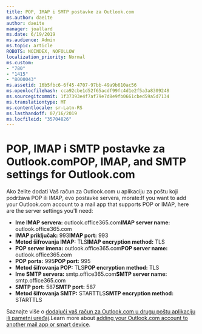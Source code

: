 ```yaml
---
title: POP, IMAP i SMTP postavke za Outlook.com
ms.author: daeite
author: daeite
manager: joallard
ms.date: 6/19/2019
ms.audience: Admin
ms.topic: article
ROBOTS: NOINDEX, NOFOLLOW
localization_priority: Normal
ms.custom:
- "780"
- "1415"
- "8000043"
ms.assetid: 16b5fbc6-6f45-4707-97bb-49a9b610ac56
ms.openlocfilehash: cca92cbe1d52f65acdf99fc4d1e2f5a3a8309248
ms.sourcegitcommit: 1f37393e4f7af79e7d8e9fb0661cbed59a5d7134
ms.translationtype: MT
ms.contentlocale: sr-Latn-RS
ms.lasthandoff: 07/16/2019
ms.locfileid: "35704826"
---
```

# <a name="pop-imap-and-smtp-settings-for-outlookcom"></a><span data-ttu-id="b7f14-102">POP, IMAP i SMTP postavke za Outlook.com</span><span class="sxs-lookup"><span data-stu-id="b7f14-102">POP, IMAP, and SMTP settings for Outlook.com</span></span>

<span data-ttu-id="b7f14-103">Ako želite dodati Vaš račun za Outlook.com u aplikaciju za poštu koji podržava POP ili IMAP, evo postavke servera, morate:</span><span class="sxs-lookup"><span data-stu-id="b7f14-103">If you want to add your Outlook.com account to a mail app that supports POP or IMAP, here are the server settings you'll need:</span></span>
  
- <span data-ttu-id="b7f14-104">**Ime IMAP servera:** outlook.office365.com</span><span class="sxs-lookup"><span data-stu-id="b7f14-104">**IMAP server name:** outlook.office365.com</span></span>
- <span data-ttu-id="b7f14-105">**IMAP priključak:** 993</span><span class="sxs-lookup"><span data-stu-id="b7f14-105">**IMAP port:** 993</span></span>
- <span data-ttu-id="b7f14-106">**Metod šifrovanja IMAP:** TLS</span><span class="sxs-lookup"><span data-stu-id="b7f14-106">**IMAP encryption method:** TLS</span></span>
- <span data-ttu-id="b7f14-107">**POP server imena:** outlook.office365.com</span><span class="sxs-lookup"><span data-stu-id="b7f14-107">**POP server name:** outlook.office365.com</span></span>  
- <span data-ttu-id="b7f14-108">**POP porta:** 995</span><span class="sxs-lookup"><span data-stu-id="b7f14-108">**POP port:** 995</span></span>  
- <span data-ttu-id="b7f14-109">**Metod šifrovanja POP:** TLS</span><span class="sxs-lookup"><span data-stu-id="b7f14-109">**POP encryption method:** TLS</span></span>  
- <span data-ttu-id="b7f14-110">**Ime SMTP servera:** smtp.office365.com</span><span class="sxs-lookup"><span data-stu-id="b7f14-110">**SMTP server name:** smtp.office365.com</span></span>
- <span data-ttu-id="b7f14-111">**SMTP port:** 587</span><span class="sxs-lookup"><span data-stu-id="b7f14-111">**SMTP port:** 587</span></span>
- <span data-ttu-id="b7f14-112">**Metod šifrovanja SMTP:** STARTTLS</span><span class="sxs-lookup"><span data-stu-id="b7f14-112">**SMTP encryption method:** STARTTLS</span></span>

<span data-ttu-id="b7f14-113">Saznajte više o [dodajući vaš račun za Outlook.com u drugu poštu aplikaciju ili pametni uređaj](https://support.office.com/article/73f3b178-0009-41ae-aab1-87b80fa94970?wt.mc_id=Office_Outlook_com_Alchemy).</span><span class="sxs-lookup"><span data-stu-id="b7f14-113">Learn more about [adding your Outlook.com account to another mail app or smart device](https://support.office.com/article/73f3b178-0009-41ae-aab1-87b80fa94970?wt.mc_id=Office_Outlook_com_Alchemy).</span></span>